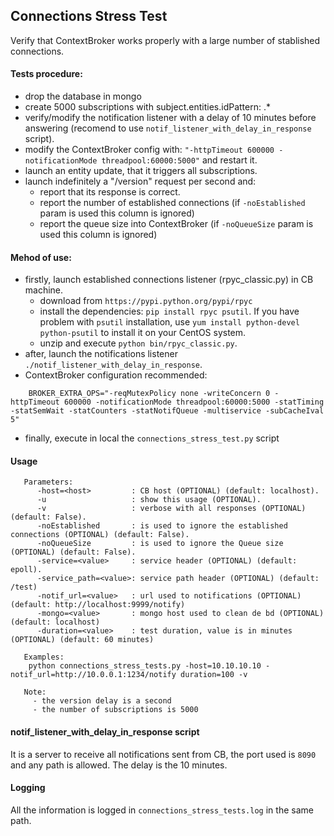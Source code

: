 ## Connections Stress Test

Verify that ContextBroker works properly with a large number of stablished connections.

#### Tests procedure:
- drop the database in mongo
- create 5000 subscriptions with subject.entities.idPattern: .*
- verify/modify the notification listener with a delay of 10 minutes before answering (recomend to use `notif_listener_with_delay_in_response` script).
- modify the ContextBroker config with: `"-httpTimeout 600000 -notificationMode threadpool:60000:5000"` and restart it.
- launch an entity update, that it triggers all subscriptions.
- launch indefinitely a "/version" request per second and:
     - report that its response is correct.
     - report the number of established connections (if `-noEstablished` param is used this column is ignored)
     - report the queue size into ContextBroker (if `-noQueueSize` param is used this column is ignored)
     
#### Mehod of use:
- firstly, launch established connections listener (rpyc_classic.py) in CB machine. 
    - download from `https://pypi.python.org/pypi/rpyc`
    - install the dependencies: `pip install rpyc psutil`. If you have problem with `psutil` installation, use `yum install python-devel python-psutil` to install it on your CentOS system.
    - unzip and execute `python bin/rpyc_classic.py`.
- after, launch the notifications listener `./notif_listener_with_delay_in_response`.
- ContextBroker configuration recommended:
```
    BROKER_EXTRA_OPS="-reqMutexPolicy none -writeConcern 0 -httpTimeout 600000 -notificationMode threadpool:60000:5000 -statTiming -statSemWait -statCounters -statNotifQueue -multiservice -subCacheIval 5"
```   
- finally, execute in local the `connections_stress_test.py` script
   
#### Usage
       Parameters:                                                                                                  
          -host=<host>         : CB host (OPTIONAL) (default: localhost).                                           
          -u                   : show this usage (OPTIONAL).                                                        
          -v                   : verbose with all responses (OPTIONAL) (default: False). 
          -noEstablished       : is used to ignore the established connections (OPTIONAL) (default: False).                         
          -noQueueSize         : is used to ignore the Queue size (OPTIONAL) (default: False).                         
          -service=<value>     : service header (OPTIONAL) (default: epoll).                                        
          -service_path=<value>: service path header (OPTIONAL) (default: /test)                                    
          -notif_url=<value>   : url used to notifications (OPTIONAL) (default: http://localhost:9999/notify)       
          -mongo=<value>       : mongo host used to clean de bd (OPTIONAL) (default: localhost)                     
          -duration=<value>    : test duration, value is in minutes (OPTIONAL) (default: 60 minutes)                
                                                                                                                    
       Examples:                                                                                                    
        python connections_stress_tests.py -host=10.10.10.10 -notif_url=http://10.0.0.1:1234/notify duration=100 -v 
                                                                                                                    
       Note:                                                                                                        
         - the version delay is a second                                                                            
         - the number of subscriptions is 5000     

#### notif_listener_with_delay_in_response script
It is a server to receive all notifications sent from CB, the port used is `8090` and any path is allowed. 
The delay is the 10 minutes.

#### Logging
All the information is logged in `connections_stress_tests.log` in the same path.
